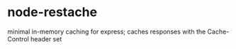 node-restache
=============

minimal in-memory caching for express; caches responses with the Cache-Control header set